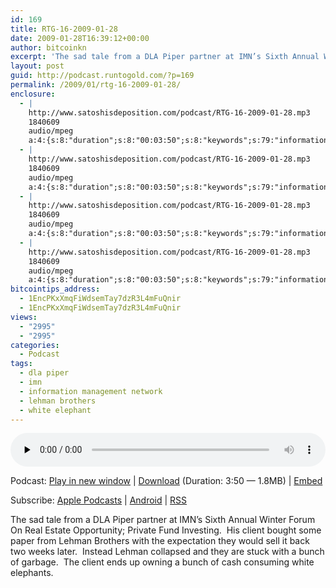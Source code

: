 ```yaml
---
id: 169
title: RTG-16-2009-01-28
date: 2009-01-28T16:39:12+00:00
author: bitcoinkn
excerpt: 'The sad tale from a DLA Piper partner at IMN’s Sixth Annual Winter Forum On Real Estate Opportunity & Private Fund Investing.'
layout: post
guid: http://podcast.runtogold.com/?p=169
permalink: /2009/01/rtg-16-2009-01-28/
enclosure:
  - |
    http://www.satoshisdeposition.com/podcast/RTG-16-2009-01-28.mp3
    1840609
    audio/mpeg
    a:4:{s:8:"duration";s:8:"00:03:50";s:8:"keywords";s:79:"information management network, imn, dla piper, white elephant, lehman brothers";s:6:"author";s:17:"Trace Mayer, J.D.";s:8:"explicit";s:1:"0";}
  - |
    http://www.satoshisdeposition.com/podcast/RTG-16-2009-01-28.mp3
    1840609
    audio/mpeg
    a:4:{s:8:"duration";s:8:"00:03:50";s:8:"keywords";s:79:"information management network, imn, dla piper, white elephant, lehman brothers";s:6:"author";s:17:"Trace Mayer, J.D.";s:8:"explicit";s:1:"0";}
  - |
    http://www.satoshisdeposition.com/podcast/RTG-16-2009-01-28.mp3
    1840609
    audio/mpeg
    a:4:{s:8:"duration";s:8:"00:03:50";s:8:"keywords";s:79:"information management network, imn, dla piper, white elephant, lehman brothers";s:6:"author";s:17:"Trace Mayer, J.D.";s:8:"explicit";s:1:"0";}
  - |
    http://www.satoshisdeposition.com/podcast/RTG-16-2009-01-28.mp3
    1840609
    audio/mpeg
    a:4:{s:8:"duration";s:8:"00:03:50";s:8:"keywords";s:79:"information management network, imn, dla piper, white elephant, lehman brothers";s:6:"author";s:17:"Trace Mayer, J.D.";s:8:"explicit";s:1:"0";}
bitcointips_address:
  - 1EncPKxXmqFiWdsemTay7dzR3L4mFuQnir
  - 1EncPKxXmqFiWdsemTay7dzR3L4mFuQnir
views:
  - "2995"
  - "2995"
categories:
  - Podcast
tags:
  - dla piper
  - imn
  - information management network
  - lehman brothers
  - white elephant
---
```

<!--powerpress_player-->

<div class="powerpress_player" id="powerpress_player_5605">
  <audio class="wp-audio-shortcode" id="audio-169-16" preload="none" style="width: 100%;" controls="controls"><source type="audio/mpeg" src="http://media.blubrry.com/bitcoinruntogold/p/www.satoshisdeposition.com/podcast/RTG-16-2009-01-28.mp3?_=16" /><a href="http://media.blubrry.com/bitcoinruntogold/p/www.satoshisdeposition.com/podcast/RTG-16-2009-01-28.mp3">http://media.blubrry.com/bitcoinruntogold/p/www.satoshisdeposition.com/podcast/RTG-16-2009-01-28.mp3</a></audio>
</div>

<p class="powerpress_links powerpress_links_mp3">
  Podcast: <a href="http://media.blubrry.com/bitcoinruntogold/p/www.satoshisdeposition.com/podcast/RTG-16-2009-01-28.mp3" class="powerpress_link_pinw" target="_blank" title="Play in new window" onclick="return powerpress_pinw('https://www.bitcoin.kn/?powerpress_pinw=169-podcast');" rel="nofollow">Play in new window</a> | <a href="http://media.blubrry.com/bitcoinruntogold/s/www.satoshisdeposition.com/podcast/RTG-16-2009-01-28.mp3" class="powerpress_link_d" title="Download" rel="nofollow" download="RTG-16-2009-01-28.mp3">Download</a> (Duration: 3:50 &#8212; 1.8MB) | <a href="#" class="powerpress_link_e" title="Embed" onclick="return powerpress_show_embed('169-podcast');" rel="nofollow">Embed</a>
</p>

<p class="powerpress_embed_box" id="powerpress_embed_169-podcast" style="display: none;">
  <input id="powerpress_embed_169-podcast_t" type="text" value="<iframe width=&quot;320&quot; height=&quot;30&quot; src=&quot;https://www.bitcoin.kn/?powerpress_embed=169-podcast&amp;powerpress_player=mediaelement-audio&quot; frameborder=&quot;0&quot; scrolling=&quot;no&quot;></iframe>" onclick="javascript: this.select();" onfocus="javascript: this.select();" style="width: 70%;" readOnly />
</p>

<p class="powerpress_links powerpress_subscribe_links">
  Subscribe: <a href="https://itunes.apple.com/WebObjects/MZStore.woa/wa/viewPodcast?id=301670981&mt=2&ls=1#episodeGuid=http%3A%2F%2Fpodcast.runtogold.com%2F%3Fp%3D169" class="powerpress_link_subscribe powerpress_link_subscribe_itunes" title="Subscribe on Apple Podcasts" rel="nofollow">Apple Podcasts</a> | <a href="https://subscribeonandroid.com/www.bitcoin.kn/feed/podcast/" class="powerpress_link_subscribe powerpress_link_subscribe_android" title="Subscribe on Android" rel="nofollow">Android</a> | <a href="https://www.bitcoin.kn/feed/podcast/" class="powerpress_link_subscribe powerpress_link_subscribe_rss" title="Subscribe via RSS" rel="nofollow">RSS</a>
</p>

The sad tale from a DLA Piper partner at IMN’s Sixth Annual Winter Forum On Real Estate Opportunity; Private Fund Investing.  His client bought some paper from Lehman Brothers with the expectation they would sell it back two weeks later.  Instead Lehman collapsed and they are stuck with a bunch of garbage.  The client ends up owning a bunch of cash consuming white elephants.